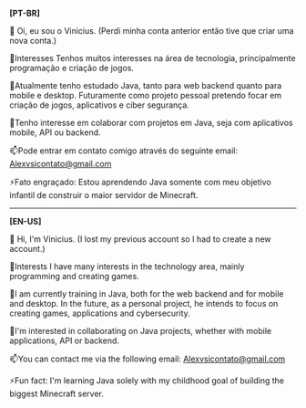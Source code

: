 **[PT-BR]**

👋 Oi, eu sou o Vinicius.
(Perdi minha conta anterior então tive que criar uma nova conta.)

👀Interesses
Tenhos muitos interesses na área de tecnologia, principalmente programação e criação de jogos.

🌱Atualmente tenho estudado Java, tanto para web backend quanto para mobile e desktop.
Futuramente como projeto pessoal pretendo focar em criação de jogos, aplicativos e ciber segurança.

💞️Tenho interesse em colaborar com projetos em Java, seja com aplicativos mobile, API ou backend.

📫Pode entrar em contato comigo através do seguinte email:
Alexvsicontato@gmail.com

⚡Fato engraçado:
Estou aprendendo Java somente com meu objetivo infantil de construir o maior servidor de Minecraft.

---

**[EN-US]**

👋 Hi, I'm Vinicius.
(I lost my previous account so I had to create a new account.)

👀Interests
I have many interests in the technology area, mainly programming and creating games.

🌱I am currently training in Java, both for the web backend and for mobile and desktop.
In the future, as a personal project, he intends to focus on creating games, applications and cybersecurity.

💞️I'm interested in collaborating on Java projects, whether with mobile applications, API or backend.

📫You can contact me via the following email:
Alexvsicontato@gmail.com

⚡Fun fact:
I'm learning Java solely with my childhood goal of building the biggest Minecraft server.
